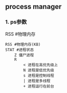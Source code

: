 ## process manager

### 1. ps参数

RSS #物理内存

```shell
RSS #物理内存(KB)
STAT #进程状态
	Z 僵尸进程
	R 
		< 进程在高优先级上
		N 进程是低优先级
		s 进程是控制线程
		| 进程是多线程
		+ 进程运行在前台
```

